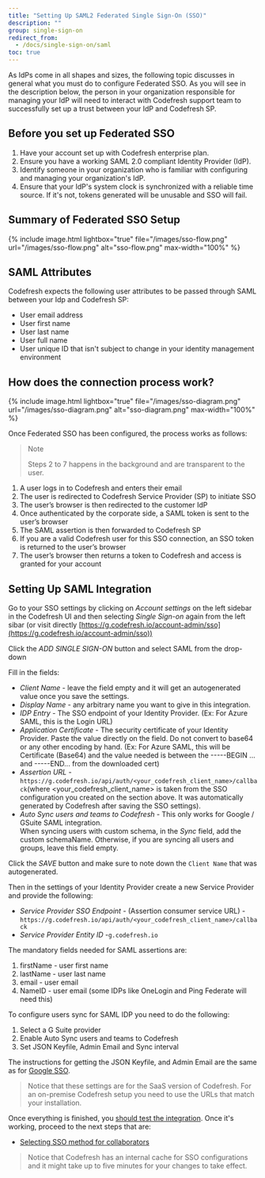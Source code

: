```yaml
---
title: "Setting Up SAML2 Federated Single Sign-On (SSO)"
description: ""
group: single-sign-on
redirect_from:
  - /docs/single-sign-on/saml
toc: true
---
```


As IdPs come in all shapes and sizes, the following topic discusses in general what you must do to configure Federated SSO. As you will see in the description below, the person in your organization responsible for managing your IdP will need to interact with Codefresh support team to successfully set up a trust between your IdP and Codefresh SP.

## Before you set up Federated SSO

  1. Have your account set up with Codefresh enterprise plan.
  2. Ensure you have a working SAML 2.0 compliant Identity Provider (IdP).
  3. Identify someone in your organization who is familiar with configuring and managing your organization's IdP.
  4. Ensure that your IdP's system clock is synchronized with a reliable time source. If it's not, tokens generated will be unusable and SSO will fail.

## Summary of Federated SSO Setup

{% include image.html
  lightbox="true"
  file="/images/sso-flow.png"
  url="/images/sso-flow.png"
  alt="sso-flow.png"
  max-width="100%"
%}

## SAML Attributes

Codefresh expects the following user attributes to be passed through SAML between your Idp and Codefresh SP:

- User email address
- User first name
- User last name
- User full name
- User unique ID that isn't subject to change in your identity management environment

## How does the connection process work?

{% include image.html
lightbox="true"
file="/images/sso-diagram.png"
url="/images/sso-diagram.png"
alt="sso-diagram.png"
max-width="100%"
%}

Once Federated SSO has been configured, the process works as follows:

> Note
>
> Steps 2 to 7 happens in the background and are transparent to the user.

1. A user logs in to Codefresh and enters their email
2. The user is redirected to Codefresh Service Provider (SP) to initiate SSO
3. The user’s browser is then redirected to the customer IdP
4. Once authenticated by the corporate side, a SAML token is sent to the user’s browser
5. The SAML assertion is then forwarded to Codefresh SP
6. If you are a valid Codefresh user for this SSO connection, an SSO token is returned to the user’s browser
7. The user’s browser then returns a token to Codefresh and access is granted for your account

## Setting Up SAML Integration

Go to your SSO settings by clicking on *Account settings* on the left sidebar in the Codefresh UI and then selecting *Single Sign-on* again from the left sibar (or visit directly [https://g.codefresh.io/account-admin/sso](https://g.codefresh.io/account-admin/sso))

Click the *ADD SINGLE SIGN-ON* button and select SAML from the drop-down

Fill in the fields:

- *Client Name* - leave the field empty and it will get an autogenerated value once you save the settings.
- *Display Name* - any arbitrary name you want to give in this integration.
- *IDP Entry* - The SSO endpoint of your Identity Provider. (Ex: For Azure SAML, this is the Login URL)
- *Application Certificate* - The security certificate of your Identity Provider. Paste the value directly on the field. Do not convert to base64 or any other encoding by hand. (Ex: For Azure SAML, this will be Certificate (Base64) and the value needed is between the -----BEGIN ... and -----END... from the downloaded cert)
- *Assertion URL* - `https://g.codefresh.io/api/auth/<your_codefresh_client_name>/callback​` (where ​<your_codefresh_client_name>​ is taken from the SSO configuration you created on the section above. It was automatically generated by Codefresh after saving the SSO settings).
- *Auto Sync users and teams to Codefresh* - This only works for Google / GSuite SAML integration.  
  When syncing users with custom schema, in the *Sync* field, add the custom schemaName. Otherwise, if you are syncing all users and groups, leave this field empty.
  
Click the *SAVE* button and make sure to note down the `Client Name` that was autogenerated.

Then in the settings of your Identity Provider create a new Service Provider and provide the following:

- *Service Provider SSO Endpoint* - (Assertion consumer service URL) - `https://g.codefresh.io/api/auth/<your_codefresh_client_name>/callback`
- *Service Provider Entity ID* -  ​`g.codefresh.io`

The mandatory fields needed for SAML assertions are:

1. firstName - user first name
1. lastName - user last name
1. email - user email
1. NameID - user email (some IDPs like OneLogin and Ping Federate will need this)

To configure users sync for SAML IDP you need to do the following:

1. Select a G Suite provider
1. Enable Auto Sync users and teams to Codefresh
1. Set JSON Keyfile, Admin Email and Sync interval

The instructions for getting the JSON Keyfile, and Admin Email are the same as for [Google SSO](https://codefresh.io/docs/docs/administration/single-sign-on/sso-google/#synchronize-teams-with-the-codefresh-cli).

>Notice that these settings are for the SaaS version of Codefresh. For an on-premise Codefresh setup you need to use the URLs that match your installation.

Once everything is finished, you [should test the integration]({{site.baseurl}}/docs/administration/single-sign-on/sso-setup-oauth2/#testing-your-identity-provider). Once it's working, proceed to the next steps that are:

- [Selecting SSO method for collaborators]({{site.baseurl}}/docs/administration/single-sign-on/sso-setup-oauth2/#selecting-sso-method-for-collaborators)

> Notice that Codefresh has an internal cache for SSO configurations and it might take up to five minutes for your changes to take effect.
